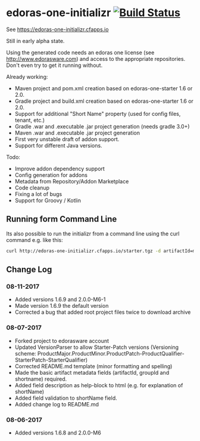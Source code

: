 # edoras-one-initializr [![Build Status](https://travis-ci.org/edorasware/edoras-one-initializr.svg?branch=master)](https://travis-ci.org/edorasware/edoras-one-initializr)

See https://edoras-one-initializr.cfapps.io

Still in early alpha state. 

Using the generated code needs an edoras one license (see http://www.edorasware.com) and access to the appropriate repositories. Don't even try to get it running without.

Already working:
- Maven project and pom.xml creation based on edoras-one-starter 1.6 or 2.0.
- Gradle project and build.xml creation based on edoras-one-starter 1.6 or 2.0.
- Support for additional "Short Name" property (used for config files, tenant, etc.)
- Gradle .war and .executable .jar project generation (needs gradle 3.0+)
- Maven .war and .executable .jar project generation
- First very unstable draft of addon support.
- Support for different Java versions.

Todo:
- Improve addon dependency support
- Config generation for addons
- Metadata from Repository/Addon Marketplace
- Code cleanup
- Fixing a lot of bugs
- Support for Groovy / Kotlin

## Running form Command Line

Its also possible to run the initializr from a command line using the curl command e.g. like this:

```bash
curl http://edoras-one-initializr.cfapps.io/starter.tgz -d artifactId=my-app -d groupId=com.edorasware.app -d shortName=myApp | tar -zvx
```

## Change Log

### 08-11-2017
- Added versions 1.6.9 and 2.0.0-M6-1
- Made version 1.6.9 the default version
- Corrected a bug that added root project files twice to download archive

### 08-07-2017
- Forked project to edorasware account
- Updated VersionParser to allow Starter-Patch versions (Versioning scheme: ProductMajor.ProductMinor.ProductPatch-ProductQualifier-StarterPatch-StarterQualifier) 
- Corrected README.md template (minor formatting and spelling)
- Made the basic artifact metadata fields (artifactId, groupId and shortname) required.
- Added field description as help-block to html (e.g. for explanation of shortName)
- Added field validation to shortName field.
- Added change log to README.md

### 08-06-2017
- Added versions 1.6.8 and 2.0.0-M6